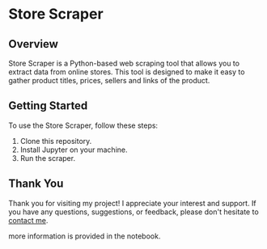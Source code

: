 # Store Scraper

## Overview

Store Scraper is a Python-based web scraping tool that allows you to extract data from online stores. This tool is designed to make it easy to gather product titles, prices, sellers and links of the product.

## Getting Started

To use the Store Scraper, follow these steps:

1. Clone this repository.
2. Install Jupyter on your machine.
3. Run the scraper.

## Thank You

Thank you for visiting my project! I appreciate your interest and support. If you have any questions, suggestions, or feedback, please don't hesitate to [contact me](mailto:yassine.errakkas11@gmail.com).

more information is provided in the notebook.

